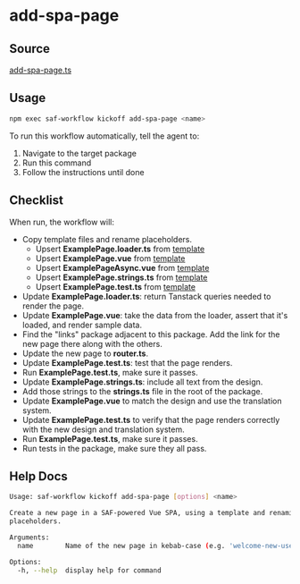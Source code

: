 # add-spa-page

## Source

[add-spa-page.ts](https://github.com/sderickson/saflib/blob/main/vue/workflows/add-spa-page.ts)

## Usage

```bash
npm exec saf-workflow kickoff add-spa-page <name>
```

To run this workflow automatically, tell the agent to:

1. Navigate to the target package
2. Run this command
3. Follow the instructions until done

## Checklist

When run, the workflow will:

- Copy template files and rename placeholders.
  - Upsert **ExamplePage.loader.ts** from [template](https://github.com/sderickson/saflib/blob/main/vue/workflows/page-template/TemplateFile.loader.ts)
  - Upsert **ExamplePage.vue** from [template](https://github.com/sderickson/saflib/blob/main/vue/workflows/page-template/TemplateFile.vue)
  - Upsert **ExamplePageAsync.vue** from [template](https://github.com/sderickson/saflib/blob/main/vue/workflows/page-template/TemplateFileAsync.vue)
  - Upsert **ExamplePage.strings.ts** from [template](https://github.com/sderickson/saflib/blob/main/vue/workflows/page-template/TemplateFile.strings.ts)
  - Upsert **ExamplePage.test.ts** from [template](https://github.com/sderickson/saflib/blob/main/vue/workflows/page-template/TemplateFile.test.ts)
- Update **ExamplePage.loader.ts**: return Tanstack queries needed to render the page.
- Update **ExamplePage.vue**: take the data from the loader, assert that it's loaded, and render sample data.
- Find the "links" package adjacent to this package. Add the link for the new page there along with the others.
- Update the new page to **router.ts**.
- Update **ExamplePage.test.ts**: test that the page renders.
- Run **ExamplePage.test.ts**, make sure it passes.
- Update **ExamplePage.strings.ts**: include all text from the design.
- Add those strings to the **strings.ts** file in the root of the package.
- Update **ExamplePage.vue** to match the design and use the translation system.
- Update **ExamplePage.test.ts** to verify that the page renders correctly with the new design and translation system.
- Run **ExamplePage.test.ts**, make sure it passes.
- Run tests in the package, make sure they all pass.

## Help Docs

```bash
Usage: saf-workflow kickoff add-spa-page [options] <name>

Create a new page in a SAF-powered Vue SPA, using a template and renaming
placeholders.

Arguments:
  name        Name of the new page in kebab-case (e.g. 'welcome-new-user')

Options:
  -h, --help  display help for command

```
